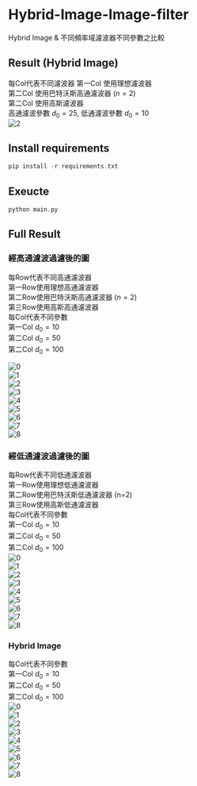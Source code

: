 # Hybrid-Image-Image-filter

Hybrid Image & 不同頻率域濾波器不同參數之比較 <br>
## Result (Hybrid Image)
每Col代表不同濾波器
第一Col 使用理想濾波器<br>
第二Col 使用巴特沃斯高通濾波器 ($n=2$)<br>
第二Col 使用高斯濾波器<br>
高通濾波參數 $d_0 = 25$, 低通濾波參數 $d_0 = 10$<br>
![2](https://user-images.githubusercontent.com/49235533/210935900-ca72b6ac-7a74-440b-8048-0e5f46d3d756.jpg)

## Install requirements
```C
pip install -r requirements.txt
```

## Exeucte
```C
python main.py
```

## Full Result
### 經高通濾波過濾後的圖 
每Row代表不同高通濾波器<br>
第一Row使用理想高通濾波器<br>
第二Row使用巴特沃斯高通濾波器 ($n=2$)<br>
第三Row使用高斯高通濾波器<br>
每Col代表不同參數<br>
第一Col $d_0 = 10$<br>
第二Col $d_0 = 50$<br>
第二Col $d_0 = 100$<br>

![0](https://user-images.githubusercontent.com/49235533/210935622-b9500371-4090-46cb-ba0e-757b31d141b4.jpg)<br>
![1](https://user-images.githubusercontent.com/49235533/210935632-10380e6d-6d00-43b9-9035-3202fa5f3aa7.jpg)<br>
![2](https://user-images.githubusercontent.com/49235533/210935641-85a4003c-14dc-4be9-9305-d3e419238cf0.jpg)<br>
![3](https://user-images.githubusercontent.com/49235533/210935647-4553a447-eaef-4469-af81-2c6580925e26.jpg)<br>
![4](https://user-images.githubusercontent.com/49235533/210935650-f508c73f-ccab-41f9-b1a7-e9879efaf8c1.jpg)<br>
![5](https://user-images.githubusercontent.com/49235533/210935655-c08e88ac-bd3f-4ba3-a66c-7318e133de1b.jpg)<br>
![6](https://user-images.githubusercontent.com/49235533/210935667-9d698f64-e9b1-4a84-96d5-52cf86849011.jpg)<br>
![7](https://user-images.githubusercontent.com/49235533/210935671-e47b04c9-c036-4bb0-83e7-aecd859d3bc1.jpg)<br>
![8](https://user-images.githubusercontent.com/49235533/210935678-9c041d44-02e3-4d3b-9670-b6beeea0cba8.jpg)

### 經低通濾波過濾後的圖
每Row代表不同低通濾波器<br>
第一Row使用理想低通濾波器<br>
第二Row使用巴特沃斯低通濾波器 (n=2)<br>
第三Row使用高斯低通濾波器<br>
每Col代表不同參數<br>
第一Col $d_0 = 10$<br>
第二Col $d_0 = 50$<br>
第二Col $d_0 = 100$<br>
![0](https://user-images.githubusercontent.com/49235533/210935698-469e483a-7a55-463b-8e65-09ae2bee7553.jpg)<br>
![1](https://user-images.githubusercontent.com/49235533/210935709-cae8e518-287b-48ab-9070-b7cc35e9f95b.jpg)<br>
![2](https://user-images.githubusercontent.com/49235533/210935713-54c0b08f-ffa1-47e2-b8ee-cf245240070a.jpg)<br>
![3](https://user-images.githubusercontent.com/49235533/210935718-db21906f-fdde-4607-90e3-79b3e9ec50d8.jpg)<br>
![4](https://user-images.githubusercontent.com/49235533/210935722-d790e7d5-24ee-4caa-bbc6-217cd14d5f9f.jpg)<br>
![5](https://user-images.githubusercontent.com/49235533/210935724-05615d30-43d8-4863-a988-5b59c006003d.jpg)<br>
![6](https://user-images.githubusercontent.com/49235533/210935728-0de18aca-e8e9-46aa-92b9-7b71c4e2b9c6.jpg)<br>
![7](https://user-images.githubusercontent.com/49235533/210935735-325f6b04-e9aa-432e-978e-f29ab60f21bc.jpg)<br>
![8](https://user-images.githubusercontent.com/49235533/210935737-c6f806dd-b9f2-485a-9efb-d3d62e1cb460.jpg)

### Hybrid Image
每Col代表不同參數<br>
第一Col $d_0 = 10$<br>
第二Col $d_0 = 50$<br>
第二Col $d_0 = 100$<br>
![0](https://user-images.githubusercontent.com/49235533/210935768-0d497098-0b16-4f43-ae07-a00e944d1f15.jpg)<br>
![1](https://user-images.githubusercontent.com/49235533/210935779-5e249bf0-8982-4006-a66c-0b1e03aa16b4.jpg)<br>
![2](https://user-images.githubusercontent.com/49235533/210935785-c1e04ab5-74f2-4a1e-85df-c8f0d0621b3c.jpg)<br>
![3](https://user-images.githubusercontent.com/49235533/210935790-a41734e3-aba6-4fc0-aa33-644693a7190e.jpg)<br>
![4](https://user-images.githubusercontent.com/49235533/210935794-79b13ff0-156b-41d2-82d5-0cae7e8e5f5e.jpg)<br>
![5](https://user-images.githubusercontent.com/49235533/210935797-ff75aa64-97b0-47c1-ab0d-fa87aa7bd927.jpg)<br>
![6](https://user-images.githubusercontent.com/49235533/210935803-0b804f7d-b9b7-4889-8c18-9f0b34cd47f6.jpg)<br>
![7](https://user-images.githubusercontent.com/49235533/210935806-12cc9f57-8776-4ba1-b6c0-482c457a28f0.jpg)<br>
![8](https://user-images.githubusercontent.com/49235533/210935832-28600b16-b02e-43d6-b8cf-0389f4d33678.jpg)
